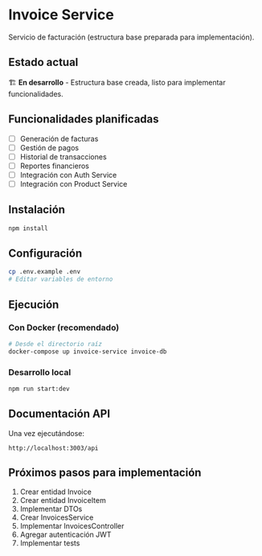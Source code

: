 # Invoice Service

Servicio de facturación (estructura base preparada para implementación).

## Estado actual

🏗️ **En desarrollo** - Estructura base creada, listo para implementar funcionalidades.

## Funcionalidades planificadas

- [ ] Generación de facturas
- [ ] Gestión de pagos
- [ ] Historial de transacciones
- [ ] Reportes financieros
- [ ] Integración con Auth Service
- [ ] Integración con Product Service

## Instalación

```bash
npm install
```

## Configuración

```bash
cp .env.example .env
# Editar variables de entorno
```

## Ejecución

### Con Docker (recomendado)
```bash
# Desde el directorio raíz
docker-compose up invoice-service invoice-db
```

### Desarrollo local
```bash
npm run start:dev
```

## Documentación API

Una vez ejecutándose:
```
http://localhost:3003/api
```

## Próximos pasos para implementación

1. Crear entidad Invoice
2. Crear entidad InvoiceItem
3. Implementar DTOs
4. Crear InvoicesService
5. Implementar InvoicesController
6. Agregar autenticación JWT
7. Implementar tests
